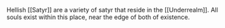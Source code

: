 Hellish [[Satyr]] are a variety of satyr that reside in the [[Underrealm]]. All souls exist within this place, near the edge of both of existence.